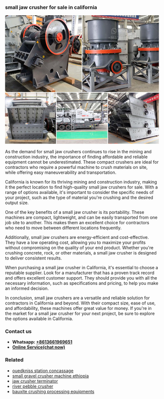 <h3>small jaw crusher for sale in california</h3><img src='1708663643.jpg' alt=''><p>As the demand for small jaw crushers continues to rise in the mining and construction industry, the importance of finding affordable and reliable equipment cannot be underestimated. These compact crushers are ideal for contractors who require a powerful machine to crush materials on site, while offering easy maneuverability and transportation.</p><p>California is known for its thriving mining and construction industry, making it the perfect location to find high-quality small jaw crushers for sale. With a range of options available, it's important to consider the specific needs of your project, such as the type of material you're crushing and the desired output size.</p><p>One of the key benefits of a small jaw crusher is its portability. These machines are compact, lightweight, and can be easily transported from one job site to another. This makes them an excellent choice for contractors who need to move between different locations frequently.</p><p>Additionally, small jaw crushers are energy-efficient and cost-effective. They have a low operating cost, allowing you to maximize your profits without compromising on the quality of your end product. Whether you're crushing concrete, rock, or other materials, a small jaw crusher is designed to deliver consistent results.</p><p>When purchasing a small jaw crusher in California, it's essential to choose a reputable supplier. Look for a manufacturer that has a proven track record and offers excellent customer support. They should provide you with all the necessary information, such as specifications and pricing, to help you make an informed decision.</p><p>In conclusion, small jaw crushers are a versatile and reliable solution for contractors in California and beyond. With their compact size, ease of use, and affordability, these machines offer great value for money. If you're in the market for a small jaw crusher for your next project, be sure to explore the options available in California.</p><h3>Contact us</h3><ul><li><strong>Whatsapp:&nbsp;<a href="https://wa.me/8613661969651">+8613661969651</a></strong></li><li><a href="https://swt.shibang-china.com/?git&amp;zhl&amp;small jaw crusher for sale in california"><strong>Online Service(chat now)</strong></a></li></ul><h3>Related</h3><ul><li><a href='ouedkniss station concassage.md'>ouedkniss station concassage</a></li><li><a href='small gravel crusher machine ethiopia.md'>small gravel crusher machine ethiopia</a></li><li><a href='jaw crusher terminator.md'>jaw crusher terminator</a></li><li><a href='river pebble crusher.md'>river pebble crusher</a></li><li><a href='bauxite crushing processing equipments.md'>bauxite crushing processing equipments</a></li></ul>